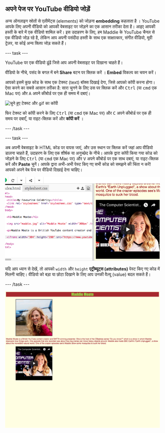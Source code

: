 ## अपने पेज पर YouTube वीडियो जोड़ें

अन्य ऑनलाइन स्रोतों से एलीमेंट्स (elements) को जोड़ना **embedding** कहलाता है । YouTube आपके लिए अपनी वीडियो को आपकी वेबसाइट पर जोड़ने का एक आसान तरीका देता है। आइए आपकी हस्ती के बारे में एक वीडियो शामिल करें। इस उदाहरण के लिए, हम Maddie के YouTube चैनल से एक वीडियो जोड़ रहे है, लेकिन आप अपनी पसंदीदा हस्ती के साथ एक साक्षात्कार, संगीत वीडियो, मूवी ट्रेलर, या कोई अन्य क्लिप जोड़ सकते हैं।

--- task ---

YouTube पर एक वीडियो ढूंढें जिसे आप अपनी वेबसाइट पर दिखाना चाहते हैं।

वीडियो के नीचे, पसंद के बगल में बने **Share** बटन पर क्लिक करें । **Embed** विकल्प का चयन करें।

आपको इसमें कुछ कोड के साथ एक टेक्स्ट (text) बॉक्स दिखाई देगा, जिसे आपको कॉपी करना होगा। ऐसा करने का सबसे आसान तरीका है: सारा चुनने के लिए उस पर क्लिक करें और <kbd>Ctrl</kbd> (या <kbd>cmd</kbd> एक Mac पर) और <kbd>A</kbd> अपने कीबोर्ड पर एक ही समय में दबाएं।

![चुने हुए टेक्स्ट और gif का कॉपी](images/clickCopy.gif)

फिर टेक्स्ट को कॉपी करने के लिए <kbd>Ctrl</kbd> (या <kbd>cmd</kbd> एक Mac पर) और <kbd>C</kbd> अपने कीबोर्ड पर एक ही समय पर दबाएँ, या राइट-क्लिक करें और **कॉपी करें** ।

--- /task ---

--- task ---

अब अपनी वेबसाइट के HTML कोड पर वापस जाएं, और उस स्थान पर क्लिक करें जहां आप वीडियो डालना चाहते हैं, उदाहरण के लिए एक शीर्षक या अनुच्छेद के नीचे। आपके द्वारा कॉपी किया गया कोड को जोड़ने के लिए <kbd>Ctrl</kbd> (या <kbd>cmd</kbd> एक Mac पर) और <kbd>V</kbd> अपने कीबोर्ड पर एक साथ दबाएं, या राइट-क्लिक करें और **Paste** चुनें। आपके द्वारा अभी-अभी पेस्ट किए गए सभी कोड को समझने की चिंता न करें! आपको अपने वेब पेज पर वीडियो दिखाई देना चाहिए।

![Trinket में कोड को पेस्ट किया गया](images/pastedVideoCode.png)

यदि आप ध्यान से देखें, तो आपको `width` और `height` **एट्रीब्यूट्स (attributes)** पेस्ट किए गए कोड में मिलनी चाहिए। वीडियो को बड़ा या छोटा दिखाने के लिए आप उनकी वैल्यू (value) बदल सकते हैं।

--- /task ---

![इस स्तर पर वेबसाइट का उदाहरण](images/step6eg.png)
